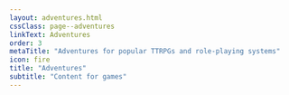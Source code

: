 ```yaml
---
layout: adventures.html
cssClass: page--adventures
linkText: Adventures
order: 3
metaTitle: "Adventures for popular TTRPGs and role-playing systems"
icon: fire
title: "Adventures"
subtitle: "Content for games"
---
```

